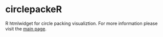 # circlepackeR
R htmlwidget for circle packing visualiztion. For more information please visit the [main page](http://jeromefroe.github.io/circlepackeR/).
